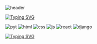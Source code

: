 ![header](https://capsule-render.vercel.app/api?type=wave&color=auto&height=260&section=header&text=Usher%20BackEnd&fontSize=50)

[![Typing SVG](https://readme-typing-svg.demolab.com?font=Fira+Code&weight=500&pause=1000&color=1D7AFF&background=BBF9FF2A&width=435&lines=Usher+Development+Skills%E2%99%A5)](https://git.io/typing-svg)

![pyt](https://img.shields.io/badge/Python-3776AB?style=for-the-badge&logo=python&logoColor=white) ![html](https://img.shields.io/badge/HTML-239120?style=for-the-badge&logo=html5&logoColor=white) ![css](https://img.shields.io/badge/CSS-239120?&style=for-the-badge&logo=css3&logoColor=white) ![js](https://img.shields.io/badge/JavaScript-F7DF1E?style=for-the-badge&logo=JavaScript&logoColor=white) ![react](https://img.shields.io/badge/React-20232A?style=for-the-badge&logo=react&logoColor=61DAFB) ![django](https://img.shields.io/badge/Django-092E20?style=for-the-badge&logo=django&logoColor=white) 

[![Typing SVG](https://readme-typing-svg.demolab.com?font=Fira+Code&weight=500&pause=1000&color=1452AC&background=BBF9FF2A&width=435&lines=Usher+Commit+Convention%E2%99%A5)](https://git.io/typing-svg)

